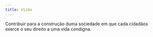 ```yaml
---
title: Visão
---
```


Contribuir para a construҫão duma sociedade em que cada cidadãos exerce o seu direito a uma vida condigna.
